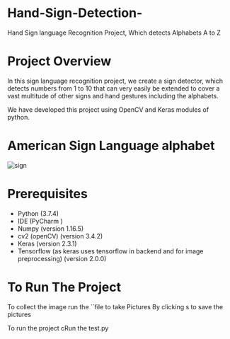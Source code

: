 # Hand-Sign-Detection-
Hand Sign language Recognition Project, Which detects Alphabets A to Z
# Project Overview 
In this sign language recognition project, we create a sign detector, which detects numbers from 1 to 10 that can very easily be extended to cover a vast multitude of other signs and hand gestures including the alphabets.

We have developed this project using OpenCV and Keras modules of python.
# American Sign Language alphabet
![sign](https://user-images.githubusercontent.com/111560544/185643118-9a0592e0-5e48-412e-9e0f-b5af3815d4df.jpg)

# Prerequisites
- Python (3.7.4)
- IDE (PyCharm )
- Numpy (version 1.16.5)
- cv2 (openCV) (version 3.4.2)
- Keras (version 2.3.1)
- Tensorflow (as keras uses tensorflow in backend and for image preprocessing) (version 2.0.0)

# To Run The Project
To collect the image run the ``file to take Pictures
By clicking s to save the pictures


To run the project cRun the test.py
